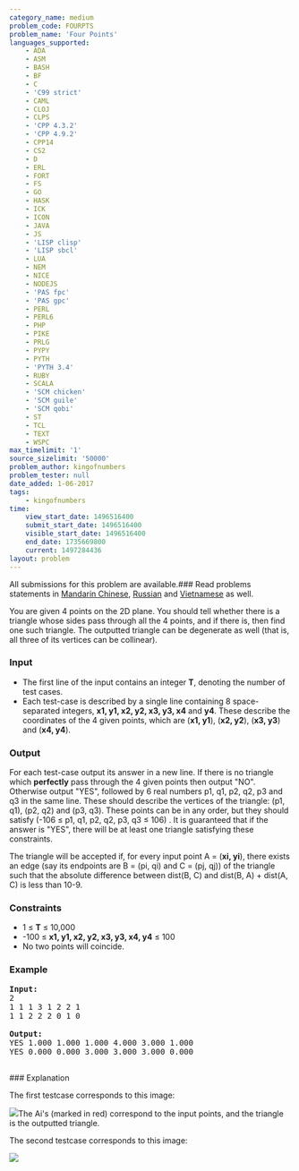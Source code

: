 ```yaml
---
category_name: medium
problem_code: FOURPTS
problem_name: 'Four Points'
languages_supported:
    - ADA
    - ASM
    - BASH
    - BF
    - C
    - 'C99 strict'
    - CAML
    - CLOJ
    - CLPS
    - 'CPP 4.3.2'
    - 'CPP 4.9.2'
    - CPP14
    - CS2
    - D
    - ERL
    - FORT
    - FS
    - GO
    - HASK
    - ICK
    - ICON
    - JAVA
    - JS
    - 'LISP clisp'
    - 'LISP sbcl'
    - LUA
    - NEM
    - NICE
    - NODEJS
    - 'PAS fpc'
    - 'PAS gpc'
    - PERL
    - PERL6
    - PHP
    - PIKE
    - PRLG
    - PYPY
    - PYTH
    - 'PYTH 3.4'
    - RUBY
    - SCALA
    - 'SCM chicken'
    - 'SCM guile'
    - 'SCM qobi'
    - ST
    - TCL
    - TEXT
    - WSPC
max_timelimit: '1'
source_sizelimit: '50000'
problem_author: kingofnumbers
problem_tester: null
date_added: 1-06-2017
tags:
    - kingofnumbers
time:
    view_start_date: 1496516400
    submit_start_date: 1496516400
    visible_start_date: 1496516400
    end_date: 1735669800
    current: 1497284436
layout: problem
---
```

All submissions for this problem are available.### Read problems statements in [Mandarin Chinese](http://www.codechef.com/download/translated/SNCKEL17/mandarin/FOURPTS.pdf), [Russian](http://www.codechef.com/download/translated/SNCKEL17/russian/FOURPTS.pdf) and [Vietnamese](http://www.codechef.com/download/translated/SNCKEL17/vietnamese/FOURPTS.pdf) as well.

You are given 4 points on the 2D plane. You should tell whether there is a triangle whose sides pass through all the 4 points, and if there is, then find one such triangle. The outputted triangle can be degenerate as well (that is, all three of its vertices can be collinear).

### Input

- The first line of the input contains an integer **T**, denoting the number of test cases.
- Each test-case is described by a single line containing 8 space-separated integers, **x1, y1, x2, y2, x3, y3, x4** and **y4**. These describe the coordinates of the 4 given points, which are (**x1, y1**), (**x2, y2**), (**x3, y3**) and (**x4, y4**).

### Output

For each test-case output its answer in a new line. If there is no triangle which **perfectly** pass through the 4 given points then output "NO". Otherwise output "YES", followed by 6 real numbers p1, q1, p2, q2, p3 and q3 in the same line. These should describe the vertices of the triangle: (p1, q1), (p2, q2) and (p3, q3). These points can be in any order, but they should satisfy (-106 ≤ p1, q1, p2, q2, p3, q3 ≤ 106) . It is guaranteed that if the answer is "YES", there will be at least one triangle satisfying these constraints.

The triangle will be accepted if, for every input point A = (**xi, yi**), there exists an edge (say its endpoints are B = (pi, qi) and C = (pj, qj)) of the triangle such that the absolute difference between dist(B, C) and dist(B, A) + dist(A, C) is less than 10-9.

### Constraints

- 1 ≤ **T** ≤ 10,000
- -100 ≤ **x1, y1, x2, y2, x3, y3, x4, y4** ≤ 100
- No two points will coincide.

### Example

<pre><b>Input:</b>
2
1 1 1 3 1 2 2 1
1 1 2 2 2 0 1 0

<b>Output:</b>
YES 1.000 1.000 1.000 4.000 3.000 1.000
YES 0.000 0.000 3.000 3.000 3.000 0.000

</pre>### Explanation
The first testcase corresponds to this image:

![](https://codechef_shared.s3.amazonaws.com/download/upload/SNCKEL17/fourpts1.png)The Ai's (marked in red) correspond to the input points, and the triangle is the outputted triangle.

The second testcase corresponds to this image:

![](https://codechef_shared.s3.amazonaws.com/download/upload/SNCKEL17/fourpts2.png)
